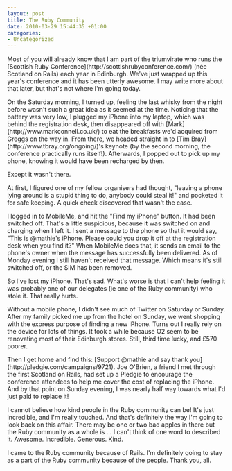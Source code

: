 ```yaml
---
layout: post
title: The Ruby Community
date: 2010-03-29 15:44:35 +01:00
categories:
- Uncategorized
---
```

<p>Most of you will already know that I am part of the triumvirate who runs the [Scottish Ruby Conference](http://scottishrubyconference.com/) (n&eacute;e Scotland on Rails) each year in Edinburgh. We've just wrapped up this year's conference and it has been utterly awesome. I may write more about that later, but that's not where I'm going today.</p>
<p>On the Saturday morning, I turned up, feeling the last whisky from the night before wasn't such a great idea as it seemed at the time. Noticing that the battery was very low, I plugged my iPhone into my laptop, which was behind the registration desk, then disappeared off with [Mark](http://www.markconnell.co.uk/) to eat the breakfasts we'd acquired from Greggs on the way in. From there, we headed straight in to [Tim Bray](http://www.tbray.org/ongoing/)'s keynote (by the second morning, the conference practically runs itself!). Afterwards, I popped out to pick up my phone, knowing it would have been recharged by then.</p>
<p>Except it wasn't there.</p>
<p>At first, I figured one of my fellow organisers had thought, "leaving a phone lying around is a stupid thing to do, anybody could steal it!" and pocketed it for safe keeping. A quick check discovered that wasn't the case.</p>
<p>I logged in to MobileMe, and hit the "Find my iPhone" button. It had been switched off. That's a little suspicious, because it was switched on and charging when I left it. I sent a message to the phone so that it would say, "This is @mathie's iPhone. Please could you drop it off at the registration desk when you find it?" When MobileMe does that, it sends an email to the phone's owner when the message has successfully been delivered. As of Monday evening I still haven't received that message. Which means it's still switched off, or the SIM has been removed.</p>
<p>So I've lost my iPhone. That's sad. What's worse is that I can't help feeling it was probably one of our delegates (ie one of the Ruby community) who stole it. That really hurts.</p>
<p>Without a mobile phone, I didn't see much of Twitter on Saturday or Sunday. After my family picked me up from the hotel on Sunday, we went shopping with the express purpose of finding a new iPhone. Turns out I really rely on the device for lots of things. It took a while because O2 seem to be renovating most of their Edinburgh stores. Still, third time lucky, and &pound;570 poorer.</p>
<p>Then I get home and find this:&nbsp;[Support @mathie and say thank you](http://pledgie.com/campaigns/9721). Joe O'Brien, a friend I met through the first Scotland on Rails, had set up a Pledgie to encourage the conference attendees to help me cover the cost of replacing the iPhone. And by that point on Sunday evening, I was nearly half way towards what I'd just paid to replace it!</p>
<p>I cannot believe how kind people in the Ruby community can be! It's just incredible, and I'm really touched. And that's definitely the way I'm going to look back on this affair. There may be one or two bad apples in there but the Ruby community as a whole is ... I can't think of one word to described it. Awesome. Incredible. Generous. Kind.</p>
<p>I came to the Ruby community because of Rails. I'm definitely going to stay as a part of the Ruby community because of the people. Thank you, all.</p>
